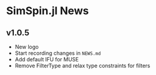 # SimSpin.jl News

## v1.0.5
- New logo
- Start recording changes in `NEWS.md`
- Add default IFU for MUSE
- Remove FilterType and relax type constraints for filters
